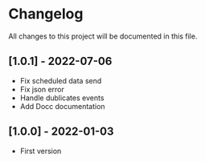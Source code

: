 # Changelog
All changes to this project will be documented in this file.

## [1.0.1] - 2022-07-06
- Fix scheduled data send 
- Fix json error
- Handle dublicates events
- Add Docc documentation

## [1.0.0] - 2022-01-03
- First version
